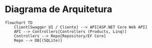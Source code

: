 # Diagrama de Arquitetura

```mermaid
flowchart TD
    Client[Swagger UI / Cliente] --> API[ASP.NET Core Web API]
    API --> Controllers[Controllers (Products, Linq)]
    Controllers --> Repo[Repository/EF Core]
    Repo --> DB[(SQLite)]
```
